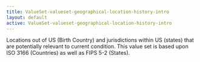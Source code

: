 ```yaml
---
title: ValueSet-valueset-geographical-location-history-intro
layout: default
active: ValueSet-valueset-geographical-location-history-intro
---
```


Locations out of US (Birth Country) and jurisdictions within US (states) that are potentially relevant to current condition. This value set is based upon ISO 3166 (Countries) as well as FIPS 5-2 (States).